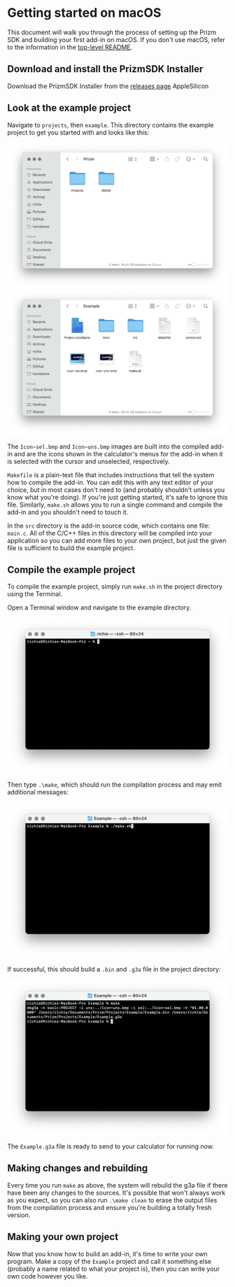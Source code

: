 # Getting started on macOS

This document will walk you through the process of setting up the Prizm SDK and
building your first add-in on macOS. If you don't use macOS, refer to the
information in the [top-level README](../README.md).

## Download and install the PrizmSDK Installer

Download the PrizmSDK Installer from the [releases
page](https://github.com/Insoft-UK/libfxcg/releases/)
AppleSilicon


## Look at the example project

Navigate to `projects`, then `example`. This directory contains the example
project to get you started with and looks like this:

![Projects directory layout](img/macos/projects-dir.png)
![Example project directory layout](img/macos/example-dir.png)

The `Icon~sel.bmp` and `Icon~uns.bmp` images are built into the compiled
add-in and are the icons shown in the calculator's menus for the add-in when it
is selected with the cursor and unselected, respectively.

`Makefile` is a plain-text file that includes instructions that tell the system
how to compile the add-in. You can edit this with any text editor of your
choice, but in most cases don't need to (and probably shouldn't unless you know
what you're doing). If you're just getting started, it's safe to ignore this
file. Similarly, `make.sh` allows you to run a single command and compile the
add-in and you shouldn't need to touch it.

In the `src` directory is the add-in source code, which contains one file:
`main.c`. All of the C/C++ files in this directory will be compiled into your
application so you can add more files to your own project, but just the given
file is sufficient to build the example project.

## Compile the example project

To compile the example project, simply run `make.sh` in the project directory
using the Terminal.

Open a Terminal window and navigate to the example directory.

![Open Terminal from Applications/Utilities](img/macos/open-terminal.png)

Then type `.\make`, which should run the compilation process and
may emit additional messages:

![After running make, we see some mysterious output.](img/macos/make.png)

If successful, this should build a `.bin` and `.g3a` file in the project
directory:

![Project directory after successful build](img/macos/result.png)

The `Example.g3a` file is ready to send to your calculator for running now.

## Making changes and rebuilding

Every time you run `make` as above, the system will rebuild the g3a file if
there have been any changes to the sources. It's possible that won't always work
as you expect, so you can also run `.\make clean` to erase the output files from
the compilation process and ensure you're building a totally fresh version.

## Making your own project

Now that you know how to build an add-in, it's time to write your own program.
Make a copy of the `Example` project and call it something else (probably a name
related to what your project is), then you can write your own code however you
like.
